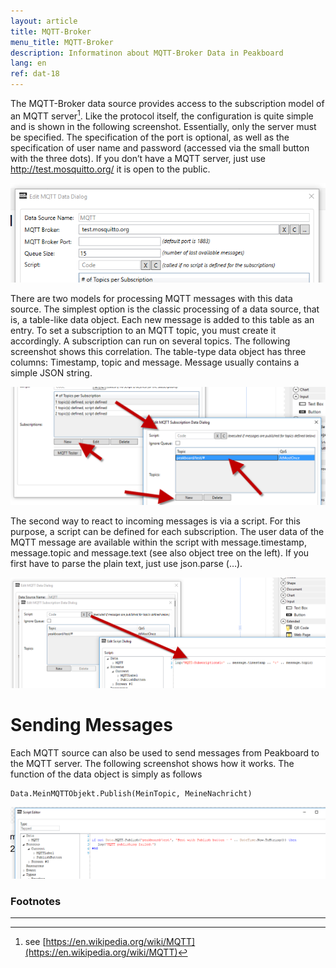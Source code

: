```yaml
---
layout: article
title: MQTT-Broker
menu_title: MQTT-Broker
description: Informatinon about MQTT-Broker Data in Peakboard
lang: en
ref: dat-18
---
```

The MQTT-Broker data source provides access to the subscription model of an MQTT server[^1]. Like the protocol itself, the configuration is quite simple and is shown in the following screenshot. Essentially, only the server must be specified. The specification of the port is optional, as well as the specification of user name and password (accessed via the small button with the three dots). If you don’t have a MQTT server, just use http://test.mosquitto.org/ it is open to the public.

![image_1](/assets/images/Data_Sources/MQTT-Broker/DatenquellenMQTT01.png)

There are two models for processing MQTT messages with this data source. The simplest option is the classic processing of a data source, that is, a table-like data object. Each new message is added to this table as an entry. To set a subscription to an MQTT topic, you must create it accordingly. A subscription can run on several topics. The following screenshot shows this correlation. The table-type data object has three columns: Timestamp, topic and message. Message usually contains a simple JSON string.

![image_1](/assets/images/Data_Sources/MQTT-Broker/DatenquellenMQTT02.png)

The second way to react to incoming messages is via a script. For this purpose, a script can be defined for each subscription. The user data of the MQTT message are available within the script with message.timestamp, message.topic and message.text (see also object tree on the left). If you first have to parse the plain text, just use json.parse (…).

![image_1](/assets/images/Data_Sources/MQTT-Broker/DatenquellenMQTT03.png)

# Sending Messages

Each MQTT source can also be used to send messages from Peakboard to the MQTT server. The following screenshot shows how it works. The function of the data object is simply as follows

```
Data.MeinMQTTObjekt.Publish(MeinTopic, MeineNachricht)
```

![image_1](/assets/images/Data_Sources/MQTT-Broker/DatenquellenMQTT04.png)

### Footnotes
---------
[^1]:
	see [https://en.wikipedia.org/wiki/MQTT](https://en.wikipedia.org/wiki/MQTT)
